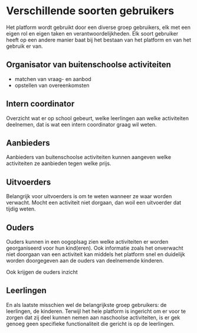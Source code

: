 



# Verschillende soorten gebruikers
Het platform wordt gebruikt door een diverse groep gebruikers, elk met een eigen rol en eigen taken en verantwoordelijkheden. Elk soort gebruiker heeft op een andere manier baat bij het bestaan van het platform en van het gebruik er van.

## Organisator van buitenschoolse activiteiten
- matchen van vraag- en aanbod
- opstellen van overeenkomsten

## Intern coordinator
Overzicht wat er op school gebeurt, welke leerlingen aan welke activiteiten deelnemen, dat is wat een intern coordinator graag wil weten.

## Aanbieders
Aanbieders van buitenschoolse activiteiten kunnen aangeven welke activiteiten ze aanbieden tegen welke prijs. 

## Uitvoerders
Belangrijk voor uitvoerders is om te weten wanneer ze waar worden verwacht. Mocht een activiteit niet dorgaan, dan woil een uitvoerder dat tijdig weten.


## Ouders
Ouders kunnen in een oogoplsag zien welke activiteiten er worden georganiseerd voor hun kind(eren). Ook informatie zoals het onverwacht niet doorgaan van een activiteit kan middels het platform snel en duidelijk worden doorgegeven aan de ouders van deelnemende kinderen.

Ook krijgen de ouders inzicht 

## Leerlingen
En als laatste misschien wel de belangrijkste groep gebruikers: de leerlingen, de kinderen. 
Terwijl het hele platform is ingericht om er voor te zorgen dat zij deel kunnen nemen aan naschoolse activiteiten, is er gek genoeg geen specifieke functionaliteit die gericht is op de leerlingen. 
